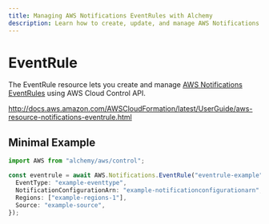 ```yaml
---
title: Managing AWS Notifications EventRules with Alchemy
description: Learn how to create, update, and manage AWS Notifications EventRules using Alchemy Cloud Control.
---
```


# EventRule

The EventRule resource lets you create and manage [AWS Notifications EventRules](https://docs.aws.amazon.com/notifications/latest/userguide/) using AWS Cloud Control API.

http://docs.aws.amazon.com/AWSCloudFormation/latest/UserGuide/aws-resource-notifications-eventrule.html

## Minimal Example

```ts
import AWS from "alchemy/aws/control";

const eventrule = await AWS.Notifications.EventRule("eventrule-example", {
  EventType: "example-eventtype",
  NotificationConfigurationArn: "example-notificationconfigurationarn",
  Regions: ["example-regions-1"],
  Source: "example-source",
});
```

